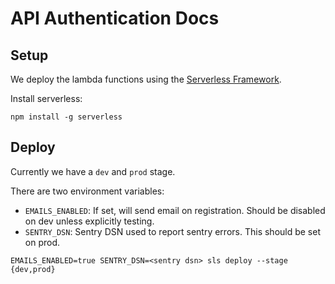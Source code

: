 # API Authentication Docs

## Setup

We deploy the lambda functions using the [Serverless Framework](https://www.serverless.com/framework/docs/).

Install serverless:

```
npm install -g serverless
```


## Deploy

Currently we have a `dev` and `prod` stage.

There are two environment variables:
 * `EMAILS_ENABLED`: If set, will send email on registration. Should be disabled on dev unless explicitly testing.
 * `SENTRY_DSN`: Sentry DSN used to report sentry errors. This should be set on prod.

```
EMAILS_ENABLED=true SENTRY_DSN=<sentry dsn> sls deploy --stage {dev,prod}
```
